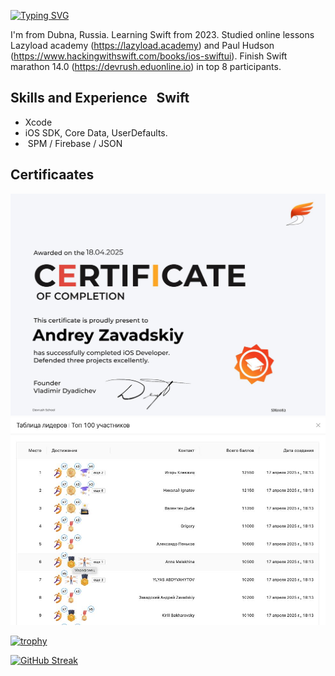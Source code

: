 [![Typing SVG](https://readme-typing-svg.herokuapp.com?font=Fira+Code&pause=1000&width=435&lines=Hi+there+%F0%9F%91%8B%2C+I'm+Andrey.+)]()

I'm from Dubna, Russia. Learning Swift from 2023. Studied online lessons Lazyload academy (https://lazyload.academy) and Paul Hudson (https://www.hackingwithswift.com/books/ios-swiftui). Finish Swift marathon 14.0 (https://devrush.eduonline.io) in top 8 participants.

## Skills and Experience   Swift
- Xcode
- iOS SDK, Core Data, UserDefaults.
-  SPM / Firebase / JSON 

## Certificaates 
![](https://github.com/AndreyVZav/AndreyVZav/blob/main/SM0082.jpeg)
![](https://github.com/AndreyVZav/AndreyVZav/blob/main/DevRush_2025-04-28.jpg)

[![trophy](https://github-profile-trophy.vercel.app/?username=AndreyVZav)](https://github.com/ryo-ma/github-profile-trophy)

[![GitHub Streak](https://github-readme-streak-stats.herokuapp.com/?user=AndreyVZav)](https://git.io/streak-stats)




<!--
**AndreyVZav/AndreyVZav** is a ✨ _special_ ✨ repository because its `README.md` (this file) appears on your GitHub profile.

Here are some ideas to get you started:

- 🔭 I’m currently working on ...
- 🌱 I’m currently learning ...
- 👯 I’m looking to collaborate on ...
- 🤔 I’m looking for help with ...
- 💬 Ask me about ...
- 📫 How to reach me: ...
- 😄 Pronouns: ...
- ⚡ Fun fact: ...
-->

